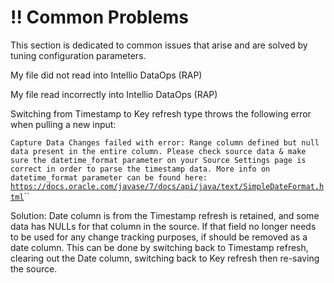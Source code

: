 # !! Common Problems

This section is dedicated to common issues that arise and are solved by tuning configuration parameters.

My file did not read into Intellio DataOps \(RAP\)

My file read incorrectly into Intellio DataOps \(RAP\) 



Switching from Timestamp to Key refresh type throws the following error when pulling a new input:

`Capture Data Changes failed with error: Range column defined but null data present in the entire column. Please check source data & make sure the datetime_format parameter on your Source Settings page is correct in order to parse the timestamp data. More info on datetime_format parameter can be found here:` [`https://docs.oracle.com/javase/7/docs/api/java/text/SimpleDateFormat.html`](https://docs.oracle.com/javase/7/docs/api/java/text/SimpleDateFormat.html)\`\`

Solution:  Date column is from the Timestamp refresh is retained, and some data has NULLs for that column in the source.  If that field no longer needs to be used for any change tracking purposes, if should be removed as a date column.  This can be done by switching back to Timestamp refresh, clearing out the Date column, switching back to Key refresh then re-saving the source.

